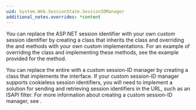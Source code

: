 ```yaml
---
uid: System.Web.SessionState.SessionIDManager
additional_notes.overrides: *content
---
```


<p>You can replace the ASP.NET session identifier with your own custom session identifier by creating a class that inherits the <xref href="System.Web.SessionState.SessionIDManager"></xref> class and overriding the <xref href="System.Web.SessionState.SessionIDManager.CreateSessionID(System.Web.HttpContext)"></xref> and <xref href="System.Web.SessionState.SessionIDManager.Validate(System.String)"></xref> methods with your own custom implementations. For an example of overriding the <xref href="System.Web.SessionState.SessionIDManager"></xref> class and implementing these methods, see the example provided for the <xref href="System.Web.SessionState.SessionIDManager.CreateSessionID(System.Web.HttpContext)"></xref> method.  
  
 You can replace the entire <xref href="System.Web.SessionState.SessionIDManager"></xref> with a custom session-ID manager by creating a class that implements the <xref href="System.Web.SessionState.ISessionIDManager"></xref> interface. If your custom session-ID manager supports cookieless session identifiers, you will need to implement a solution for sending and retrieving session identifiers in the URL, such as an ISAPI filter. For more information about creating a custom session-ID manager, see <xref href="System.Web.SessionState.ISessionIDManager"></xref>.</p>


